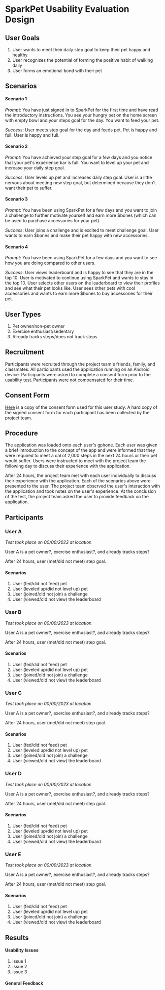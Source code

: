 # SparkPet Usability Evaluation Design

## User Goals

1. User wants to meet their daily step goal to keep their pet happy and healthy
2. User recognizes the potential of forming the positive habit of walking daily
3. User forms an emotional bond with their pet

## Scenarios

#### Scenario 1
_Prompt_: You have just signed in to SparkPet for the first time and have read the introductory instructions. You see your hungry pet on the home screen with empty bowl and your steps goal for the day. You want to feed your pet.

_Success_: User meets step goal for the day and feeds pet. Pet is happy and full. User is happy and full.

#### Scenario 2
_Prompt_: You have achieved your step goal for a few days and you notice that your pet's experience bar is full. You want to level up your pet and increase your daily step goal.

_Success_: User levels up pet and increases daily step goal. User is a little nervous about meeting new step goal, but determined because they don't want their pet to suffer.

#### Scenario 3
_Prompt_: You have been using SparkPet for a few days and you want to join a challenge to further motivate yourself and earn more $bones (which can be used to purchase accessories for your pet).

_Success_: User joins a challenge and is excited to meet challenge goal. User wants to earn $bones and make their pet happy with new accessories.

#### Scenario 4
_Prompt_: You have been using SparkPet for a few days and you want to see how you are doing compared to other users.

_Success_: User views leaderboard and is happy to see that they are in the top 10. User is motivated to continue using SparkPet and wants to stay in the top 10. User selects other users on the leaderboard to view their profiles and see what their pet looks like. User sees other pets with cool accessories and wants to earn more $bones to buy accessories for their pet.

## User Types
1. Pet owner/non-pet owner
2. Exercise enthusiast/sedentary
3. Already tracks steps/does not track steps

## Recruitment

Participants were recruited through the project team's friends, family, and classmates. All participants used the application running on an Android device. Participants were asked to complete a consent form prior to the usability test. Participants were not compensated for their time.

## Consent Form

[Here](#) is a copy of the consent form used for this user study.
A hard copy of the signed consent form for each participant has been collected by the project team.

## Procedure

The application was loaded onto each user's gphone. Each user was given a brief introduction to the concept of the app and were informed that they were required to meet a oal of 2,000 steps in the next 24 hours or their pet would suffer. Users were instructed to meet with the project team the following day to discuss their experience with the application.

After 24 hours, the project team met with each user individually to discuss their experience with the application. Each of the scenarios above were presented to the user. The project team observed the user's interaction with the application and took notes on the user's experience. At the conclusion of the test, the project team asked the user to provide feedback on the application.

## Participants

### User A
_Test took place on 00/00/2023 at location._

User A is a pet owner?, exercise enthusiast?, and already tracks steps?

After 24 hours, user (met/did not meet) step goal.

#### Scenarios
1. User (fed/did not feed) pet
2. User (leveled up/did not level up) pet
3. User (joined/did not join) a challenge
4. User (viewed/did not view) the leaderboard

### User B
_Test took place on 00/00/2023 at location._

User A is a pet owner?, exercise enthusiast?, and already tracks steps?

After 24 hours, user (met/did not meet) step goal.

#### Scenarios
1. User (fed/did not feed) pet
2. User (leveled up/did not level up) pet
3. User (joined/did not join) a challenge
4. User (viewed/did not view) the leaderboard

### User C
_Test took place on 00/00/2023 at location._

User A is a pet owner?, exercise enthusiast?, and already tracks steps?

After 24 hours, user (met/did not meet) step goal.

#### Scenarios
1. User (fed/did not feed) pet
2. User (leveled up/did not level up) pet
3. User (joined/did not join) a challenge
4. User (viewed/did not view) the leaderboard

### User D
_Test took place on 00/00/2023 at location._

User A is a pet owner?, exercise enthusiast?, and already tracks steps?

After 24 hours, user (met/did not meet) step goal.

#### Scenarios
1. User (fed/did not feed) pet
2. User (leveled up/did not level up) pet
3. User (joined/did not join) a challenge
4. User (viewed/did not view) the leaderboard

### User E
_Test took place on 00/00/2023 at location._

User A is a pet owner?, exercise enthusiast?, and already tracks steps?

After 24 hours, user (met/did not meet) step goal.

#### Scenarios
1. User (fed/did not feed) pet 
2. User (leveled up/did not level up) pet
3. User (joined/did not join) a challenge
4. User (viewed/did not view) the leaderboard


## Results

#### Usability Issues
1. issue 1
2. issue 2
3. issue 3

#### General Feedback
